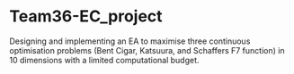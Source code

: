 # Team36-EC_project
Designing and implementing an EA to maximise three continuous optimisation problems (Bent Cigar, Katsuura, and Schaffers F7 function) in 10 dimensions with a limited computational budget.
